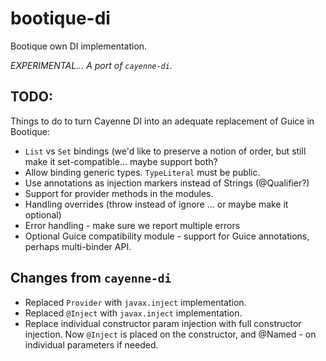 # bootique-di

Bootique own DI implementation.

_EXPERIMENTAL... A port of `cayenne-di`._

## TODO:

Things to do to turn Cayenne DI into an adequate replacement of Guice in
Bootique:

* `List` vs `Set` bindings (we'd like to preserve a notion of order,
but still make it set-compatible... maybe support both?
* Allow binding generic types. `TypeLiteral` must be public.
* Use annotations as injection markers instead of Strings (@Qualifier?)
* Support for provider methods in the modules.
* Handling overrides (throw instead of ignore ... or maybe make it optional)
* Error handling - make sure we report multiple errors
* Optional Guice compatibility module - support for Guice annotations,
perhaps multi-binder API.

## Changes from `cayenne-di`

* Replaced `Provider` with `javax.inject` implementation.
* Replaced `@Inject` with `javax.inject` implementation.
* Replace individual constructor param injection with full constructor
injection. Now `@Inject` is placed on the constructor, and @Named - on
individual parameters if needed.